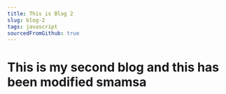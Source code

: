```yaml
---
title: This is Blog 2
slug: blog-2
tags: javascript
sourcedFromGithub: true
---
```


# This is my second blog and this has been modified smamsa
